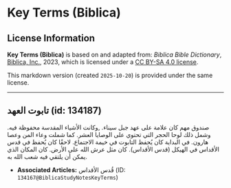 # Key Terms (Biblica)

## License Information

**Key Terms (Biblica)** is based on and adapted from: _Biblica Bible Dictionary_, [Biblica, Inc.](https://www.biblica.com/), 2023, which is licensed under a [CC BY-SA 4.0 license](https://creativecommons.org/licenses/by-sa/4.0/legalcode.en).

This markdown version (created `2025-10-20`) is provided under the same license.



--------------------------------

## تابوت العهد (id: 134187)

صندوق مهم كان علامة على عهد جبل سيناء. ,وكانت الأشياء المقدسة محفوظة فيه. وشمل ذلك لوحا الحجر التي تحتوي على الوصايا العشر. كما شملت وعاء المن وعصا هارون. في البداية كان يُحفظ التابوت في خيمة الاجتماع. لاحقًا كان يُحفظ في قدس الأقداس في الهيكل (قدس الأقداس). كان مثل عرش الله على الأرض. كان المكان الذي يمكن أن يلتقي فيه شعب الله به.

* **Associated Articles:** قُدس الأقداس (ID: `134167@BiblicaStudyNotesKeyTerms`)

